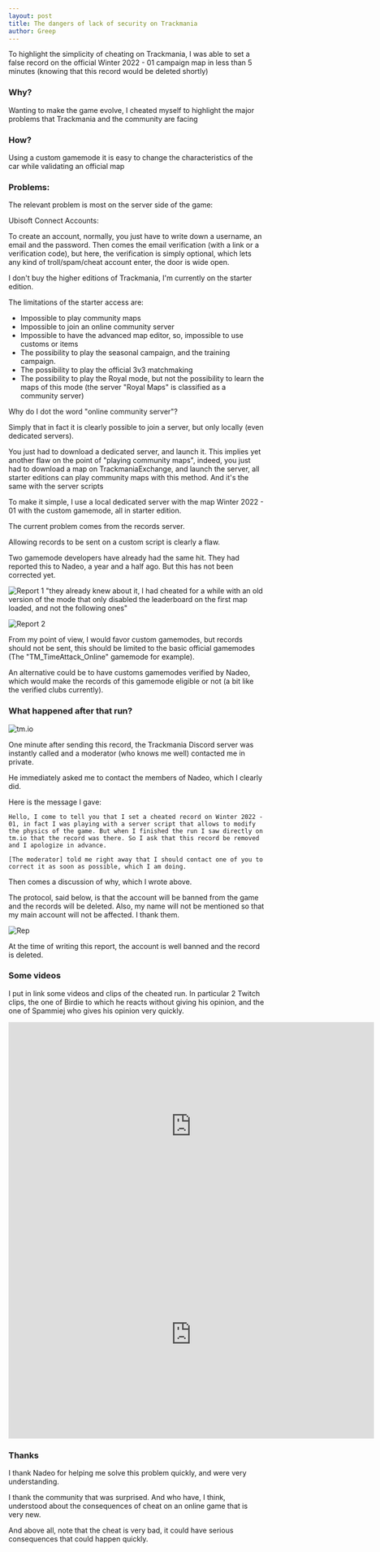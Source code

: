 ```yaml
---
layout: post
title: The dangers of lack of security on Trackmania
author: Greep
---
```


To highlight the simplicity of cheating on Trackmania, I was able to set a false record on the official Winter 2022 - 01 campaign map in less than 5 minutes (knowing that this record would be deleted shortly)

### Why?

Wanting to make the game evolve, I cheated myself to highlight the major problems that Trackmania and the community are facing

### How?

Using a custom gamemode it is easy to change the characteristics of the car while validating an official map

### Problems:

The relevant problem is most on the server side of the game:

Ubisoft Connect Accounts:

To create an account, normally, you just have to write down a username, an email and the password. Then comes the email verification (with a link or a verification code), but here, the verification is simply optional, which lets any kind of troll/spam/cheat account enter, the door is wide open.


I don't buy the higher editions of Trackmania, I'm currently on the starter edition.

The limitations of the starter access are:
- Impossible to play community maps
- Impossible to join an online community server
- Impossible to have the advanced map editor, so, impossible to use customs or items
- The possibility to play the seasonal campaign, and the training campaign.
- The possibility to play the official 3v3 matchmaking
- The possibility to play the Royal mode, but not the possibility to learn the maps of this mode (the server "Royal Maps" is classified as a community server)

Why do I dot the word "online community server"?

Simply that in fact it is clearly possible to join a server, but only locally (even dedicated servers).

You just had to download a dedicated server, and launch it. This implies yet another flaw on the point of "playing community maps", indeed, you just had to download a map on TrackmaniaExchange, and launch the server, all starter editions can play community maps with this method. And it's the same with the server scripts

To make it simple, I use a local dedicated server with the map Winter 2022 - 01 with the custom gamemode, all in starter edition.


The current problem comes from the records server.

Allowing records to be sent on a custom script is clearly a flaw.

Two gamemode developers have already had the same hit. They had reported this to Nadeo, a year and a half ago. But this has not been corrected yet.

![Report 1](https://i.imgur.com/t1n8zJ5.png)
"they already knew about it, I had cheated for a while with an old version of the mode that only disabled the leaderboard on the first map loaded, and not the following ones"

![Report 2](https://i.imgur.com/CjAWOsF.png)


From my point of view, I would favor custom gamemodes, but records should not be sent, this should be limited to the basic official gamemodes (The "TM_TimeAttack_Online" gamemode for example).

An alternative could be to have customs gamemodes verified by Nadeo, which would make the records of this gamemode eligible or not (a bit like the verified clubs currently).


### What happened after that run?

![tm.io](https://i.imgur.com/9j3MVYL.png)

One minute after sending this record, the Trackmania Discord server was instantly called and a moderator (who knows me well) contacted me in private.

He immediately asked me to contact the members of Nadeo, which I clearly did.

Here is the message I gave:

`Hello, I come to tell you that I set a cheated record on Winter 2022 - 01, in fact I was playing with a server script that allows to modify the physics of the game. But when I finished the run I saw directly on tm.io that the record was there. So I ask that this record be removed and I apologize in advance.`

`[The moderator] told me right away that I should contact one of you to correct it as soon as possible, which I am doing.`

Then comes a discussion of why, which I wrote above.

The protocol, said below, is that the account will be banned from the game and the records will be deleted. Also, my name will not be mentioned so that my main account will not be affected. I thank them.

![Rep](https://i.imgur.com/96z2Teq.png)

At the time of writing this report, the account is well banned and the record is deleted.

### Some videos

I put in link some videos and clips of the cheated run. In particular 2 Twitch clips, the one of Birdie to which he reacts without giving his opinion, and the one of Spammiej who gives his opinion very quickly.

<iframe width="720" height="410" src="https://www.youtube.com/embed/uAJI_I-BUzM" title="Birdie" frameborder="0" allow="accelerometer; autoplay; clipboard-write; encrypted-media; gyroscope; picture-in-picture" allowfullscreen></iframe>

<iframe width="720" height="410" src="https://www.youtube.com/embed/Fv7CTuucXEA" title="Spam" frameborder="0" allow="accelerometer; autoplay; clipboard-write; encrypted-media; gyroscope; picture-in-picture" allowfullscreen></iframe>

### Thanks

I thank Nadeo for helping me solve this problem quickly, and were very understanding.

I thank the community that was surprised. And who have, I think, understood about the consequences of cheat on an online game that is very new.

And above all, note that the cheat is very bad, it could have serious consequences that could happen quickly.
